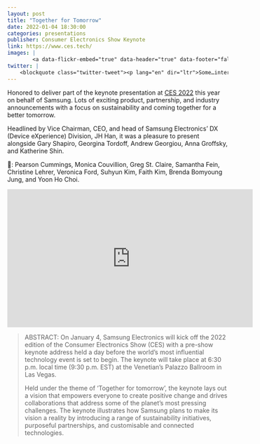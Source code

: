 ```yaml
---
layout: post
title: "Together for Tomorrow"
date: 2022-01-04 18:30:00
categories: presentations
publisher: Consumer Electronics Show Keynote
link: https://www.ces.tech/ 
images: |
        <a data-flickr-embed="true" data-header="true" data-footer="false" href="https://www.flickr.com/photos/markbenson/albums/72177720296279314" title="CES 2022"><img src="https://live.staticflickr.com/65535/51848466585_821eb02177.jpg" width="500" height="375" alt="CES 2022"></a><script async src="//embedr.flickr.com/assets/client-code.js" charset="utf-8"></script>
twitter: | 
    <blockquote class="twitter-tweet"><p lang="en" dir="ltr">Some…interesting SmartThings talk at Samsung’s CES keynote. Started with reiterating SmartThings hub software on TVs and Family Hub appliances, as announced at SDC. Also reaffirmed commitment to Matter. <a href="https://t.co/HIKbMIl25h">pic.twitter.com/HIKbMIl25h</a></p>&mdash; SmartThings Beat (@SmartThingsBeat) <a href="https://twitter.com/SmartThingsBeat/status/1478590108228104192?ref_src=twsrc%5Etfw">January 5, 2022</a></blockquote> <script async src="https://platform.twitter.com/widgets.js" charset="utf-8"></script>
---
```


Honored to deliver part of the keynote presentation at [CES 2022][ln1] this year on behalf of Samsung. Lots of exciting product, partnership, and industry announcements with a focus on sustainability and coming together for a better tomorrow.

Headlined by Vice Chairman, CEO, and head of Samsung Electronics’ DX (Device eXperience) Division, JH Han, it was a pleasure to present alongside Gary Shapiro, Georgina Tordoff, Andrew Georgiou, Anna Groffsky, and Katherine Shin.

📢: Pearson Cummings, Monica Couvillion, Greg St. Claire, Samantha Fein, Christine Lehrer, Veronica Ford, Suhyun Kim, Faith Kim, Brenda Bomyoung Jung, and Yoon Ho Choi.

<iframe width="560" height="315" src="https://www.youtube.com/embed/ektOK5iPUHA?start=2448" title="YouTube video player" frameborder="0" allow="accelerometer; autoplay; clipboard-write; encrypted-media; gyroscope; picture-in-picture; web-share" allowfullscreen></iframe>

> ABSTRACT: On January 4, Samsung Electronics will kick off the 2022 edition of the Consumer Electronics Show (CES) with a pre-show keynote address held a day before the world’s most influential technology event is set to begin. The keynote will take place at 6:30 p.m. local time (9:30 p.m. EST) at the Venetian’s Palazzo Ballroom in Las Vegas.
>
> Held under the theme of ‘Together for tomorrow’, the keynote lays out a vision that empowers everyone to create positive change and drives collaborations that address some of the planet’s most pressing challenges. The keynote illustrates how Samsung plans to make its vision a reality by introducing a range of sustainability initiatives, purposeful partnerships, and customisable and connected technologies.

[ln1]: https://ces.tech/

